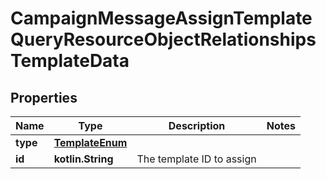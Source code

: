 
# CampaignMessageAssignTemplateQueryResourceObjectRelationshipsTemplateData

## Properties
| Name | Type | Description | Notes |
| ------------ | ------------- | ------------- | ------------- |
| **type** | [**TemplateEnum**](TemplateEnum.md) |  |  |
| **id** | **kotlin.String** | The template ID to assign |  |



